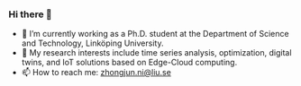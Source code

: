 ### Hi there 👋

<!--
**zhongjunni/zhongjunni** is a ✨ _special_ ✨ repository because its `README.md` (this file) appears on your GitHub profile.
- 👯 I’m looking to collaborate on ...
- 🤔 I’m looking for help with ...
- 💬 Ask me about ...
- 😄 Pronouns: ...
- ⚡ Fun fact: ...
Here are some ideas to get you started:
-->

- 🔭 I’m currently working as a Ph.D. student at the Department of Science and Technology, Linköping University.
- 🌱 My research interests include time series analysis, optimization, digital twins, and IoT solutions based on Edge-Cloud computing.
- 📫 How to reach me: zhongjun.ni@liu.se
